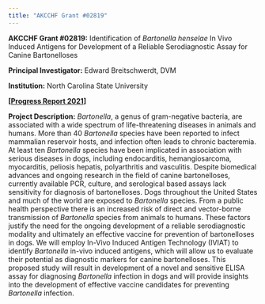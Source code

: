 ```yaml
---
title: "AKCCHF Grant #02819"
---
```

**AKCCHF Grant #02819:** Identification of *Bartonella henselae* In Vivo Induced Antigens for Development of a Reliable Serodiagnostic Assay for Canine Bartonelloses

**Principal Investigator:** Edward Breitschwerdt, DVM

**Institution:** North Carolina State University

**[[Progress Report 2021](/files/akcchf02819my1summary.pdf)]**



**Project Description:**  *Bartonella*, a genus of gram-negative bacteria, are associated with a wide spectrum of life-threatening diseases in animals and humans. More than 40 *Bartonella* species have been reported to infect mammalian reservoir hosts, and infection often leads to chronic bacteremia. At least ten *Bartonella* species have been implicated in association with serious diseases in dogs, including endocarditis, hemangiosarcoma, myocarditis, peliosis hepatis, polyarthritis and vasculitis. Despite biomedical advances and ongoing research in the field of canine bartonelloses, currently available PCR, culture, and serological based assays lack sensitivity for diagnosis of bartonelloses. Dogs throughout the United States and much of the world are exposed to *Bartonella* species. From a public health perspective there is an increased risk of direct and vector-borne transmission of *Bartonella* species from animals to humans. These factors justify the need for the ongoing development of a reliable serodiagnostic modality and ultimately an effective vaccine for prevention of bartonelloses in dogs. We will employ In-Vivo Induced Antigen Technology (IVIAT) to identify *Bartonella* in-vivo induced antigens, which will allow us to evaluate their potential as diagnostic markers for canine bartonelloses. This proposed study will result in development of a novel and sensitive ELISA assay for diagnosing *Bartonella* infection in dogs and will provide insights into the development of effective vaccine candidates for preventing *Bartonella* infection.